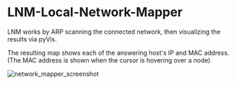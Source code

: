 # LNM-Local-Network-Mapper
LNM works by ARP scanning the connected network, then visualizing the results via pyVis.  

The resulting map shows each of the answering host's IP and MAC address. (The MAC address is shown when the cursor is hovering over a node)


![network_mapper_screenshot](https://user-images.githubusercontent.com/90629653/222844229-34bfc257-ebea-49fa-80e1-38cf60de35cf.png)
